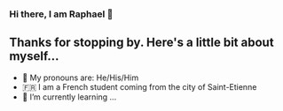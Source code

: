 ### Hi there, I am Raphael 👋

## Thanks for stopping by. Here's a little bit about myself...

- 🤔 My pronouns are: He/His/Him
-  :fr: I am a French student coming from the city of Saint-Etienne
- 🌱 I’m currently learning ...

<!--
**Rapha2000/Rapha2000** is a ✨ _special_ ✨ repository because its `README.md` (this file) appears on your GitHub profile.

Here are some ideas to get you started:

- 🔭 I’m currently working on ...
- 🌱 I’m currently learning ...
- 👯 I’m looking to collaborate on ...
- 🤔 I’m looking for help with ...
- 💬 Ask me about ...
- 📫 How to reach me: ...
- 😄 Pronouns: ...
- ⚡ Fun fact: ...
-->
